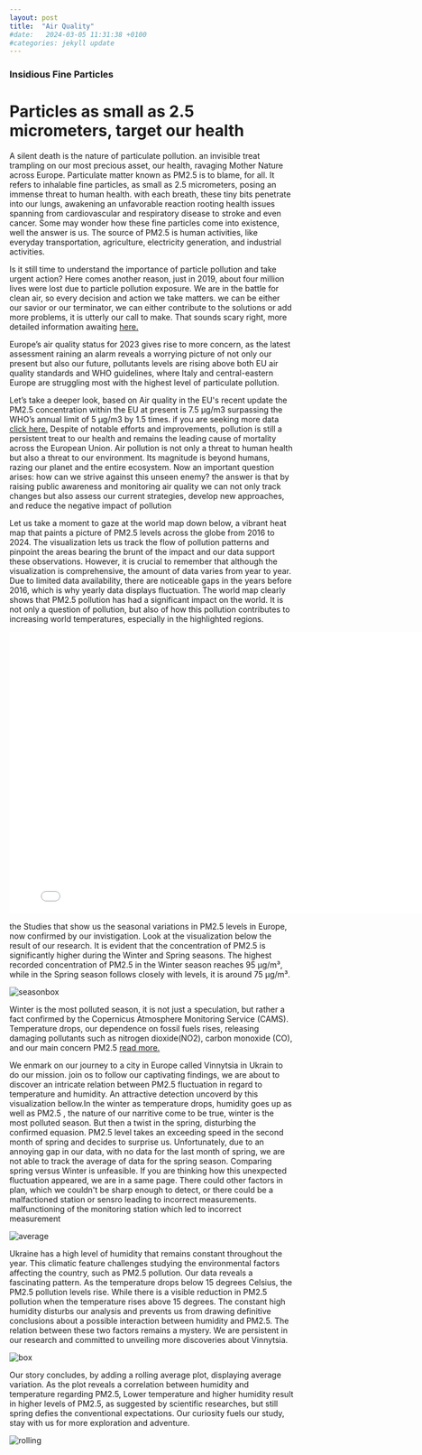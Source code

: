 ```yaml
---
layout: post
title:  "Air Quality"
#date:   2024-03-05 11:31:38 +0100
#categories: jekyll update
---
```








<p>
<h3>Insidious Fine Particles</h3>
<h1>Particles as small as 2.5 micrometers, target our health</h1>

A silent death is the nature of particulate pollution. an invisible treat trampling on our most precious asset, our health, ravaging Mother Nature across Europe.
Particulate matter known as PM2.5 is to blame, for all. It refers to inhalable fine particles, as small as 2.5 micrometers, posing an immense threat to human health.
with each breath, these tiny bits penetrate into our lungs, awakening an unfavorable reaction rooting health issues spanning from cardiovascular and respiratory disease to stroke and even cancer. Some may wonder how these fine particles come into existence, well the answer is us. The source of  PM2.5 is human activities, like everyday transportation, agriculture, electricity generation, and industrial activities.
</p>

<p>
Is it still time to understand the importance of particle pollution and take urgent action? 
Here comes another reason, just in 2019, about four million lives were lost due to particle pollution exposure. We are in the battle for clean air, so every decision and action we take matters. we can be either our savior or our terminator, we can either contribute to the solutions or add more problems, it is utterly our call to make. That sounds scary right, more detailed information awaiting 
<a href="https://www.unep.org/interactives/air-pollution-note/"> here. </a>

</p>

<p>
Europe’s air quality status for 2023 gives rise to more concern, as the latest assessment raining an alarm reveals a worrying picture of not only our present but also our future,  pollutants levels are rising above both  EU air quality standards and WHO guidelines, where Italy and central-eastern Europe are struggling most with the highest level of particulate pollution. 

</p>


<p>
Let’s take a deeper look, based on Air quality in the EU's recent update the  PM2.5 concentration within the EU at present is 7.5 μg/m3 surpassing the  WHO’s annual limit of 5 μg/m3 by 1.5 times. if you are seeking more data <a href="https://www.eea.europa.eu/publications/status-of-air-quality-in-Europe-2022/europes-air-quality-status-2022/world-health-organization-who-air">click here.</a>
Despite of notable efforts and improvements, pollution is still a persistent treat to our health and remains the leading cause of mortality across the European Union.
Air pollution is not only a threat to human health but also a threat to our environment. Its magnitude is beyond humans, razing our planet and the entire ecosystem. Now an important question arises: how can we strive against this unseen enemy? the answer is that by raising public awareness and monitoring air quality we can not only track changes but also assess our current strategies, develop new approaches, and reduce the negative impact of pollution

</p>


<p>

Let us take a moment to gaze at the world map down below, a vibrant heat map that paints a picture of PM2.5 levels across the globe from 2016 to 2024. The visualization lets us track the flow of pollution patterns and pinpoint the areas bearing the brunt of the impact and our data support these observations. However, it is crucial to remember that although the visualization is comprehensive, the amount of data varies from year to year. Due to limited data availability, there are noticeable gaps in the years before 2016, which is why yearly data displays fluctuation.
The world map clearly shows that PM2.5 pollution has had a significant impact on the world. It is not only a question of pollution, but also of how this pollution contributes to increasing world temperatures, especially in the highlighted regions. 

</p>

<p>
<iframe src="/Assignment-2/images/heatmap_with_time.html" width="800" height="500" frameborder="0" style="border:0;" allowfullscreen="" aria-hidden="false" tabindex="0"></iframe>

</p>
<p>



</p>

<p>

 the Studies that show us the seasonal variations in PM2.5 levels in Europe, now confirmed by our invistigation. Look at the visualization below the result of our research. It is evident that the concentration of PM2.5 is significantly higher during the Winter and Spring seasons. The highest recorded concentration of PM2.5 in the Winter season reaches 95 µg/m³, while in the Spring season follows closely with levels, it is around 75 µg/m³.


<p>
<img src="/Assignment-2/images/season-boxsplot.jpeg" alt="seasonbox" />
</p>



<p>
Winter is the most polluted season, it is not just a speculation, but rather a fact confirmed by the Copernicus Atmosphere Monitoring Service (CAMS). Temperature drops, our dependence on fossil fuels rises, releasing damaging pollutants such as nitrogen dioxide(NO2), carbon monoxide (CO), and our main concern PM2.5 
<a href="https://atmosphere.copernicus.eu/cool-dry-conditions-favour-high-pollution-levels-your-cams-guide-winters-air-quality-issues">read more.</a>



We enmark on our journey to a city in Europe called Vinnytsia in Ukrain to do our mission. 
join os to follow our captivating findings, we are about to discover an intricate relation between PM2.5 fluctuation in regard to temperature and humidity.
An attractive detection uncoverd by this visualization bellow.In the winter as temperature drops, humidity goes up as well as PM2.5 , the nature of our narritive come to be true, winter is the most polluted season. But then a twist in the spring, disturbing  the confirmed equasion.
PM2.5 level takes an exceeding speed in the second month of spring and decides to surprise us.
Unfortunately, due to an annoying gap in our data, with no data for the last month of spring, we are not able to track the average of data for the spring season. Comparing spring versus Winter is unfeasible. 
If you are thinking how this unexpected fluctuation appeared, we are in a same page.
There could other factors in plan, which we couldn't be sharp enough to detect, or there could be a malfactioned station or sensro leading to incorrect measurements. 
malfunctioning of the monitoring station which led to incorrect measurement
</p>

<p>
<img src="/Assignment-2/images/avarage-plot.png" alt="average" />

</p>

<p>

Ukraine has a high level of humidity that remains constant throughout the year. This climatic feature challenges studying the environmental factors affecting the country, such as PM2.5 pollution. Our data reveals a fascinating pattern. As the temperature drops below 15 degrees Celsius, the PM2.5 pollution levels rise. While there is a visible reduction in PM2.5 pollution when the temperature rises above 15 degrees. 
The constant high humidity disturbs our analysis and prevents us from drawing definitive conclusions about a possible interaction between humidity and PM2.5. The relation between these two factors remains a mystery. We are persistent in our research and committed to unveiling more discoveries about Vinnytsia. 
</p>

<p>

<img src="/Assignment-2/images/boxplot.png" alt="box" />

</p>

<p>
Our story concludes, by adding a rolling average plot, displaying average variation. As the plot reveals a correlation between humidity and temperature regarding PM2.5, Lower temperature and higher humidity result in higher levels of PM2.5,  as suggested by scientific researches, but still spring defies the conventional expectations. Our curiosity fuels our study, stay with us for more exploration and adventure.

</p>

<p>
<img src="/Assignment-2/images/rolling-both.png" alt="rolling" />


</p>

